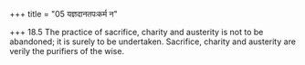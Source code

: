 +++
title = "05 यज्ञदानतपःकर्म न"

+++
18.5 The practice of sacrifice, charity and austerity is not to be
abandoned; it is surely to be undertaken. Sacrifice, charity and
austerity are verily the purifiers of the wise.
